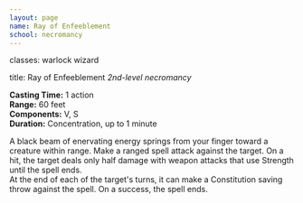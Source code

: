 ```yaml
---
layout: page
name: Ray of Enfeeblement
school: necromancy
---
```

classes: warlock
         wizard

title: Ray of Enfeeblement 
_2nd-level necromancy_ 

**Casting Time:** 1 action    
**Range:** 60 feet    
**Components:** V, S    
**Duration:** Concentration, up to 1 minute 

A black beam of enervating energy springs from your finger toward a creature within range. Make a ranged spell attack against the target. On a hit, the target deals only half damage with weapon attacks that use Strength until the spell ends.    
At the end of each of the target's turns, it can make a Constitution saving throw against the spell. On a success, the spell ends. 